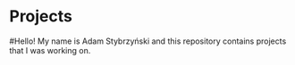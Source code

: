 # Projects

#Hello! My name is Adam Stybrzyński and this repository contains projects that I was working on.

